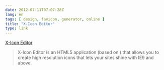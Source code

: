 ```yaml
---
date: 2012-07-11T07:07:28Z
lang: en
tags: [ design, favicon, generator, online ]
title: "X-Icon Editor"
type: link
---
```


[X-Icon Editor](http://www.xiconeditor.com/)

> X-Icon Editor is an HTML5 application (based on ) that allows you to
> create high resolution icons that lets your sites shine with IE9 and
> above.

